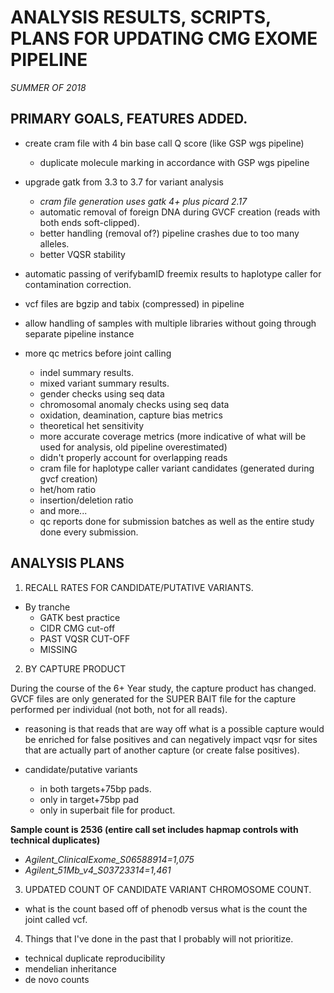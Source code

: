 ANALYSIS RESULTS, SCRIPTS, PLANS FOR UPDATING CMG EXOME PIPELINE
=======

_SUMMER OF 2018_

## PRIMARY GOALS, FEATURES ADDED.

* create cram file with 4 bin base call Q score (like GSP wgs pipeline)
	* duplicate molecule marking in accordance with GSP wgs pipeline

* upgrade gatk from 3.3 to 3.7 for variant analysis
	* _cram file generation uses gatk 4+ plus picard 2.17_
	* automatic removal of foreign DNA during GVCF creation (reads with both ends soft-clipped).
	* better handling (removal of?) pipeline crashes due to too many alleles.
	* better VQSR stability

* automatic passing of verifybamID freemix results to haplotype caller for contamination correction.

* vcf files are bgzip and tabix (compressed) in pipeline

* allow handling of samples with multiple libraries without going through separate pipeline instance

* more qc metrics before joint calling

	* indel summary results.
	* mixed variant summary results.
	* gender checks using seq data
	* chromosomal anomaly checks using seq data
	* oxidation, deamination, capture bias metrics
	* theoretical het sensitivity
	* more accurate coverage metrics (more indicative of what will be used for analysis, old pipeline overestimated)
	* didn't properly account for overlapping reads
	* cram file for haplotype caller variant candidates (generated during gvcf creation)
	* het/hom ratio
	* insertion/deletion ratio
	* and more...
	* qc reports done for submission batches as well as the entire study done every submission.


## ANALYSIS PLANS

1. RECALL RATES FOR CANDIDATE/PUTATIVE VARIANTS.
* By tranche
	* GATK best practice
	* CIDR CMG cut-off
	* PAST VQSR CUT-OFF
	* MISSING

2. BY CAPTURE PRODUCT

During the course of the 6+ Year study, the capture product has changed.
GVCF files are only generated for the SUPER BAIT file for the capture performed per individual (not both, not for all reads).

* reasoning is that reads that are way off what is a possible capture would be enriched for false positives and can negatively impact vqsr for sites that are actually part of another capture (or create false positives).

* candidate/putative variants

	* in both targets+75bp pads.
	* only in target+75bp pad
	* only in superbait file for product.

**Sample count is 2536 (entire call set includes hapmap controls with technical duplicates)**

* _Agilent_ClinicalExome_S06588914=1,075_
* _Agilent_51Mb_v4_S03723314=1,461_

3. UPDATED COUNT OF CANDIDATE VARIANT CHROMOSOME COUNT.

* what is the count based off of phenodb versus what is the count the joint called vcf.

4. Things that I've done in the past that I probably will not prioritize.

* technical duplicate reproducibility
* mendelian inheritance
* de novo counts
